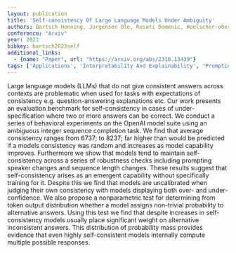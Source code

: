 ```yaml
---
layout: publication
title: 'Self-consistency Of Large Language Models Under Ambiguity'
authors: Bartsch Henning, Jorgensen Ole, Rosati Domenic, Hoelscher-obermaier Jason, Pfau Jacob
conference: "Arxiv"
year: 2023
bibkey: bartsch2023self
additional_links:
  - {name: "Paper", url: "https://arxiv.org/abs/2310.13439"}
tags: ['Applications', 'Interpretability And Explainability', 'Prompting', 'RAG', 'Security', 'Training Techniques']
---
```

Large language models (LLMs) that do not give consistent answers across contexts are problematic when used for tasks with expectations of consistency e.g. question-answering explanations etc. Our work presents an evaluation benchmark for self-consistency in cases of under-specification where two or more answers can be correct. We conduct a series of behavioral experiments on the OpenAI model suite using an ambiguous integer sequence completion task. We find that average consistency ranges from 6737; to 8237; far higher than would be predicted if a models consistency was random and increases as model capability improves. Furthermore we show that models tend to maintain self-consistency across a series of robustness checks including prompting speaker changes and sequence length changes. These results suggest that self-consistency arises as an emergent capability without specifically training for it. Despite this we find that models are uncalibrated when judging their own consistency with models displaying both over- and under-confidence. We also propose a nonparametric test for determining from token output distribution whether a model assigns non-trivial probability to alternative answers. Using this test we find that despite increases in self-consistency models usually place significant weight on alternative inconsistent answers. This distribution of probability mass provides evidence that even highly self-consistent models internally compute multiple possible responses.
